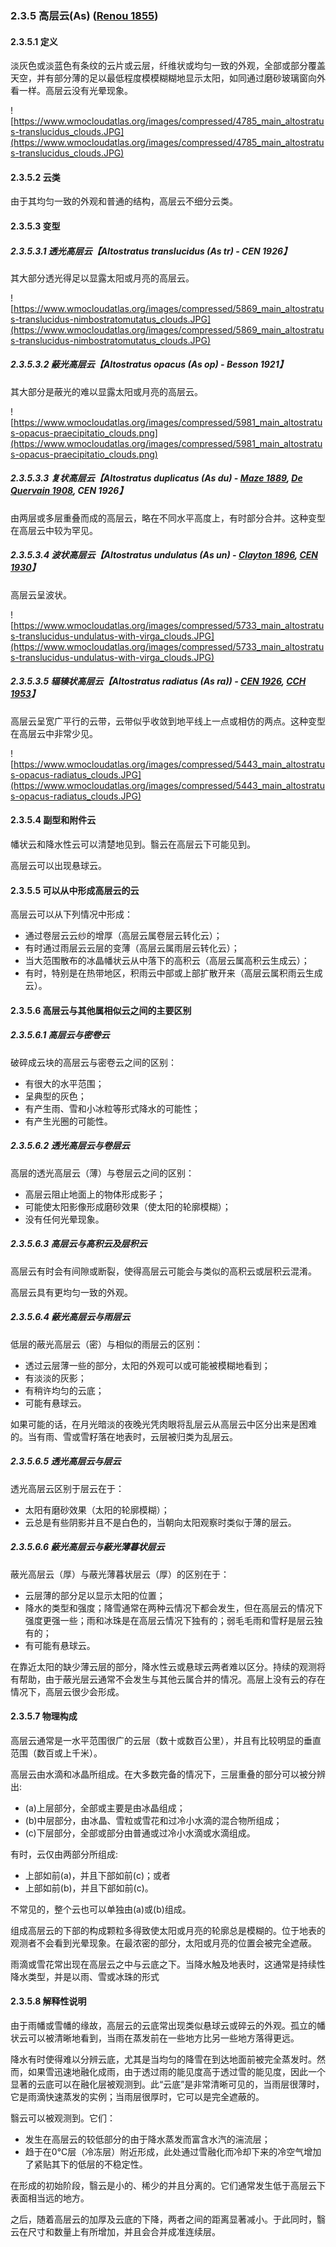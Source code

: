 ### 2.3.5  高层云(As) ([Renou 1855](https://www.wmocloudatlas.org/appendix-2-historical-bibliography-of-cloud-classification.html#A.2.10))

#### 2.3.5.1  定义

淡灰色或淡蓝色有条纹的云片或云层，纤维状或均匀一致的外观，全部或部分覆盖天空，并有部分薄的足以最低程度模模糊糊地显示太阳，如同通过磨砂玻璃窗向外看一样。高层云没有光晕现象。

![https://www.wmocloudatlas.org/images/compressed/4785_main_altostratus-translucidus_clouds.JPG](https://www.wmocloudatlas.org/images/compressed/4785_main_altostratus-translucidus_clouds.JPG)

#### 2.3.5.2  云类

由于其均匀一致的外观和普通的结构，高层云不细分云类。

#### 2.3.5.3  变型

##### 2.3.5.3.1  透光高层云【Altostratus translucidus (As tr) - CEN 1926】

其大部分透光得足以显露太阳或月亮的高层云。

![https://www.wmocloudatlas.org/images/compressed/5869_main_altostratus-translucidus-nimbostratomutatus_clouds.JPG](https://www.wmocloudatlas.org/images/compressed/5869_main_altostratus-translucidus-nimbostratomutatus_clouds.JPG)

##### 2.3.5.3.2  蔽光高层云【Altostratus opacus (As op) - Besson 1921】

其大部分是蔽光的难以显露太阳或月亮的高层云。

![https://www.wmocloudatlas.org/images/compressed/5981_main_altostratus-opacus-praecipitatio_clouds.png](https://www.wmocloudatlas.org/images/compressed/5981_main_altostratus-opacus-praecipitatio_clouds.png)

##### 2.3.5.3.3  复状高层云【Altostratus duplicatus (As du) - [Maze 1889](https://www.wmocloudatlas.org/appendix-2-historical-bibliography-of-cloud-classification.html#A.2.32), [De Quervain 1908](https://www.wmocloudatlas.org/appendix-2-historical-bibliography-of-cloud-classification.html#A.2.51), CEN 1926】

由两层或多层重叠而成的高层云，略在不同水平高度上，有时部分合并。这种变型在高层云中较为罕见。

##### 2.3.5.3.4  波状高层云【Altostratus undulatus (As un) - [Clayton 1896](https://www.wmocloudatlas.org/appendix-2-historical-bibliography-of-cloud-classification.html#A.2.42), [CEN 1930](https://www.wmocloudatlas.org/appendix-2-historical-bibliography-of-cloud-classification.html#A.2.56)】

高层云呈波状。

![https://www.wmocloudatlas.org/images/compressed/5733_main_altostratus-translucidus-undulatus-with-virga_clouds.JPG](https://www.wmocloudatlas.org/images/compressed/5733_main_altostratus-translucidus-undulatus-with-virga_clouds.JPG)

##### 2.3.5.3.5  辐辏状高层云【Altostratus radiatus (As ra)) - [CEN 1926](https://www.wmocloudatlas.org/appendix-2-historical-bibliography-of-cloud-classification.html#A.2.54), [CCH 1953](https://www.wmocloudatlas.org/appendix-2-historical-bibliography-of-cloud-classification.html#A.2.59)】

高层云呈宽广平行的云带，云带似乎收敛到地平线上一点或相仿的两点。这种变型在高层云中非常少见。

![https://www.wmocloudatlas.org/images/compressed/5443_main_altostratus-opacus-radiatus_clouds.JPG](https://www.wmocloudatlas.org/images/compressed/5443_main_altostratus-opacus-radiatus_clouds.JPG)

#### 2.3.5.4  副型和附件云

幡状云和降水性云可以清楚地见到。翳云在高层云下可能见到。

高层云可以出现悬球云。

#### 2.3.5.5  可以从中形成高层云的云

高层云可以从下列情况中形成：

- 通过卷层云云纱的增厚（高层云属卷层云转化云）；
- 有时通过雨层云云层的变薄（高层云属雨层云转化云）；
- 当大范围散布的冰晶幡状云从中落下的高积云（高层云属高积云生成云）；
- 有时，特别是在热带地区，积雨云中部或上部扩散开来（高层云属积雨云生成云）。

#### 2.3.5.6  高层云与其他属相似云之间的主要区别

##### 2.3.5.6.1  高层云与密卷云

破碎成云块的高层云与密卷云之间的区别：

- 有很大的水平范围；
- 呈典型的灰色；
- 有产生雨、雪和小冰粒等形式降水的可能性；
- 有产生光圈的可能性。

##### 2.3.5.6.2  透光高层云与卷层云

高层的透光高层云（薄）与卷层云之间的区别：

- 高层云阻止地面上的物体形成影子；
- 可能使太阳影像形成磨砂效果（使太阳的轮廓模糊）；
- 没有任何光晕现象。

##### 2.3.5.6.3  高层云与高积云及层积云

高层云有时会有间隙或断裂，使得高层云可能会与类似的高积云或层积云混淆。

高层云具有更均匀一致的外观。 

##### 2.3.5.6.4  蔽光高层云与雨层云

低层的蔽光高层云（密）与相似的雨层云的区别：

- 透过云层薄一些的部分，太阳的外观可以或可能被模糊地看到；
- 有淡淡的灰影；
- 有稍许均匀的云底；
- 可能有悬球云。

如果可能的话，在月光暗淡的夜晚光凭肉眼将乱层云从高层云中区分出来是困难的。当有雨、雪或雪籽落在地表时，云层被归类为乱层云。

##### 2.3.5.6.5  透光高层云与层云

透光高层云区别于层云在于：

- 太阳有磨砂效果（太阳的轮廓模糊）；
- 云总是有些阴影并且不是白色的，当朝向太阳观察时类似于薄的层云。

##### 2.3.5.6.6  蔽光高层云与蔽光薄暮状层云

蔽光高层云（厚）与蔽光薄暮状层云（厚）的区别在于：

- 云层薄的部分足以显示太阳的位置；
- 降水的类型和强度；降雪通常在两种云情况下都会发生，但在高层云的情况下强度更强一些；雨和冰珠是在高层云情况下独有的；弱毛毛雨和雪籽是层云独有的；
- 有可能有悬球云。

在靠近太阳的缺少薄云层的部分，降水性云或悬球云两者难以区分。持续的观测将有帮助，由于蔽光层云通常不会发生与其他云属合并的情况。高层上没有云的存在情况下，高层云很少会形成。

#### 2.3.5.7  物理构成

高层云通常是一水平范围很广的云层（数十或数百公里），并且有比较明显的垂直范围（数百或上千米）。

高层云由水滴和冰晶所组成。在大多数完备的情况下，三层重叠的部分可以被分辨出:

- (a)上层部分，全部或主要是由冰晶组成；
- (b)中层部分，由冰晶、雪粒或雪花和过冷小水滴的混合物所组成；
- (c)下层部分，全部或部分由普通或过冷小水滴或水滴组成。

有时，云仅由两部分所组成: 

- 上部如前(a)，并且下部如前(c)；或者
- 上部如前(b)，并且下部如前(c)。

不常见的，整个云也可以单独由(a)或(b)组成。

组成高层云的下部的构成颗粒多得致使太阳或月亮的轮廓总是模糊的。位于地表的观测者不会看到光晕现象。在最浓密的部分，太阳或月亮的位置会被完全遮蔽。

雨滴或雪花常出现在高层云之中与云底之下。当降水触及地表时，这通常是持续性降水类型，并是以雨、雪或冰珠的形式

#### 2.3.5.8  解释性说明

由于雨幡或雪幡的缘故，高层云的云底常出现类似悬球云或碎云的外观。孤立的幡状云可以被清晰地看到，当雨在蒸发前在一些地方比另一些地方落得更远。

降水有时使得难以分辨云底，尤其是当均匀的降雪在到达地面前被完全蒸发时。然而，如果雪迅速地融化成雨，由于透过雨的能见度高于透过雪的能见度，因此一个显著的云底可以在融化层被观测到。此“云底”是非常清晰可见的，当雨层很薄时，它是雨滴快速蒸发的实例；当雨层很厚时，它可以是完全遮蔽的。

翳云可以被观测到。它们：

- 发生在高层云的较低部分的由于降水蒸发而富含水汽的湍流层；
- 趋于在0°C层（冷冻层）附近形成，此处通过雪融化而冷却下来的冷空气增加了紧贴其下的低层的不稳定性。

在形成的初始阶段，翳云是小的、稀少的并且分离的。它们通常发生低于高层云下表面相当远的地方。

之后，随着高层云的加厚及云底的下降，两者之间的距离显著减小。于此同时，翳云在尺寸和数量上有所增加，并且会合并成准连续层。

